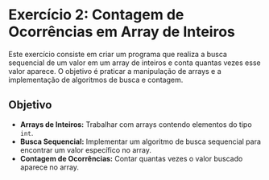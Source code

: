 # Exercício 2: Contagem de Ocorrências em Array de Inteiros

Este exercício consiste em criar um programa que realiza a busca sequencial de um valor em um array de inteiros e conta quantas vezes esse valor aparece. O objetivo é praticar a manipulação de arrays e a implementação de algoritmos de busca e contagem.

## Objetivo

- **Arrays de Inteiros:** Trabalhar com arrays contendo elementos do tipo `int`.
- **Busca Sequencial:** Implementar um algoritmo de busca sequencial para encontrar um valor específico no array.
- **Contagem de Ocorrências:** Contar quantas vezes o valor buscado aparece no array.
